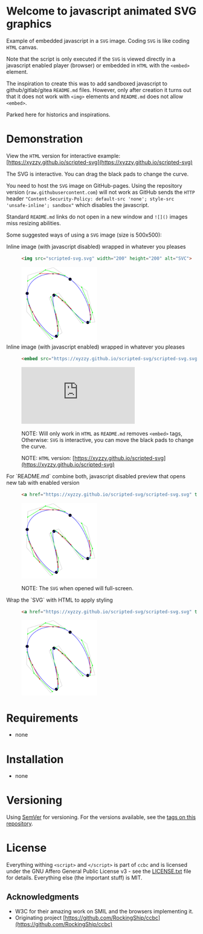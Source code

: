 # Welcome to javascript animated SVG graphics

Example of embedded javascript in a `SVG` image. Coding `SVG` is like coding `HTML` canvas.

Note that the script is only executed if the `SVG` is viewed directly in a javascript enabled player (browser) or embedded in `HTML` with the `<embed>` element.

The inspiration to create this was to add sandboxed javascript to github/gitlab/gitea `README.md` files.
However, only after creation it turns out that it does not work with `<img>` elements and `README.md` does not allow `<embed>`.

Parked here for historics and inspirations.

# Demonstration

View the `HTML` version for interactive example: [https://xyzzy.github.io/scripted-svg](https://xyzzy.github.io/scripted-svg)

The SVG is interactive. You can drag the black pads to change the curve.

You need to host the `SVG` image on GitHub-pages.
Using the repository version (`raw.githubusercontent.com`) will not work as GitHub sends the `HTTP` header `"Content-Security-Policy: default-src 'none'; style-src 'unsafe-inline'; sandbox"` which disables the javascript.

Standard `README.md` links do not open in a new window and `![]()` images miss resizing abilities.

Some suggested ways of using a `SVG` image (size is 500x500):

<dl>
<dt>Inline image (with javascript disabled) wrapped in whatever you pleases</dt>
<dd>

```html
<img src="scripted-svg.svg" width="200" height="200" alt="SVC">
```

<img src="scripted-svg.svg" width="200" height="200" alt="SVC">
</dd>

<dt>Inline image (with javascript enabled) wrapped in whatever you pleases</dt>
<dd>

```html
<embed src="https://xyzzy.github.io/scripted-svg/scripted-svg.svg" type="image/svg+xml">
```

<embed src="https://xyzzy.github.io/scripted-svg/scripted-svg.svg" type="image/svg+xml">

NOTE: Will only work in `HTML` as `README.md` removes `<embed>` tags, Otherwise: `SVG` is interactive, you can move the black pads to change the curve.

NOTE: `HTML` version: [https://xyzzy.github.io/scripted-svg](https://xyzzy.github.io/scripted-svg)
</dd>

<dt>For `README.md` combine both, javascript disabled preview that opens new tab with enabled version</dt>
<dd>

```html
<a href="https://xyzzy.github.io/scripted-svg/scripted-svg.svg" target="_blank"><img src="scripted-svg.svg" width="200" height="200" alt="SVC"></a>
```

<a href="https://xyzzy.github.io/scripted-svg/scripted-svg.svg" target="_blank"><img src="scripted-svg.svg" width="200" height="200" alt="SVC"></a>

NOTE: The `SVG` when opened will full-screen.
</dd>

<dt>Wrap the `SVG` with HTML to apply styling</dt>
<dd>

```html
<a href="https://xyzzy.github.io/scripted-svg/scripted-svg.svg" target="_blank"><img src="scripted-svg.svg" width="200" height="200" alt="SVC"></a>
```

<a href="https://xyzzy.github.io/scripted-svg/scripted-svg.html" target="_blank"><img src="scripted-svg.svg" width="200" height="200" alt="SVC"></a>
</dd>
</dl>

# Requirements

*   none

# Installation

*   none

# Versioning

Using [SemVer](http://semver.org/) for versioning. For the versions available, see the [tags on this repository](https://github.com/xyzzy/scripted-svg/tags).

# License

Everything withing `<script>` and `</script>` is part of `ccbc` and is licensed under the GNU Affero General Public License v3 - see the [LICENSE.txt](LICENSE.txt) file for details.
Everything else (the important stuff) is MIT.

## Acknowledgments

* W3C for their amazing work on SMIL and the browsers implementing it.
* Originating project [https://github.com/RockingShip/ccbc](https://github.com/RockingShip/ccbc)
